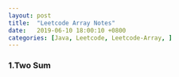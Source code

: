 ```yaml
---
layout: post
title:  "Leetcode Array Notes"
date:   2019-06-10 18:00:10 +0800
categories: [Java, Leetcode, Leetcode-Array, ]
---
```


### **1.Two Sum**
```java

```
